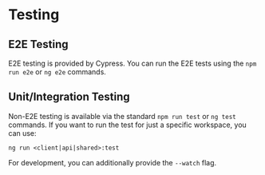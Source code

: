 # Testing

[//]: # 'TODO: Add best practices, required code coverage, etc.'

## E2E Testing

E2E testing is provided by Cypress. You can run the E2E tests using the `npm run e2e` or `ng e2e` commands.

## Unit/Integration Testing

Non-E2E testing is available via the standard `npm run test` or `ng test` commands. If you want to run the test for just a specific workspace, you can use:

```
ng run <client|api|shared>:test
```

For development, you can additionally provide the `--watch` flag.
